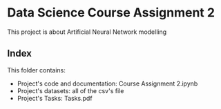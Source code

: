 # Data Science Course Assignment 2
This project is about Artificial Neural Network modelling

## Index
This folder contains:
- Project's code and documentation: Course Assignment 2.ipynb
- Project's datasets: all of the csv's file
- Project's Tasks: Tasks.pdf
